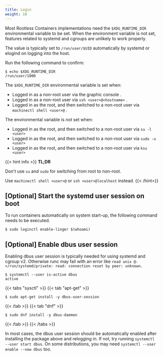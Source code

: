 ```yaml
---
title: Login
weight: 10
---
```


Most Rootless Containers implementations need the `$XDG_RUNTIME_DIR` environmental variable to be set.
When the environment variable is not set, features related to systemd and cgroups are unlikely to work properly.

The value is typically set to `/run/user/$UID` automatically by systemd or elogind on logging into the host.

Run the following command to confirm:
```console
$ echo $XDG_RUNTIME_DIR
/run/user/1000
```

The `$XDG_RUNTIME_DIR` environmental variable is set when:
* Logged in as a non-root user via the graphic console .
* Logged in as a non-root user via `ssh <user>@<hostname>` .
* Logged in as the root, and then switched to a non-root user via `machinectl shell <user>@` .

The environmental variable is _not_ set when:
* Logged in as the root, and then switched to a non-root user via `su -l <user>`
* Logged in as the root, and then switched to a non-root user via `sudo -u <user>`
* Logged in as the root, and then switched to a non-root user via `ksu <user>`

{{< hint info >}}
**TL;DR**

Don't use `su` and `sudo` for switching from root to non-root.

Use `machinectl shell <user>@` or `ssh <user>@localhost` instead.
{{< /hint>}}

## [Optional] Start the systemd user session on boot

To run containers automatically on system start-up, the following command needs to be executed.

```console
$ sudo loginctl enable-linger $(whoami)
```

## [Optional] Enable dbus user session

Enabling dbus user session is typically needed for using systemd and cgroup v2.
Otherwise runc may fail with an error like `read unix @->/run/systemd/private: read: connection reset by peer: unknown.`

```console
$ systemctl --user is-active dbus
active
```

{{< tabs "sysctl" >}}
{{< tab "apt-get" >}}

```console
$ sudo apt-get install -y dbus-user-session
```
{{< /tab >}}
{{< tab "dnf" >}}

```console
$ sudo dnf install -y dbus-daemon
```
{{< /tab >}}
{{< /tabs >}}

In most cases, the dbus user session should be automatically enabled after installing the package above and relogging in.
If not, try running `systemctl --user start dbus`.
On some distributions, you may need `systemctl --user enable --now dbus` too.
